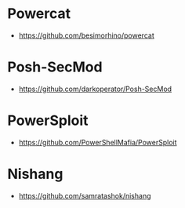 # Powercat
* https://github.com/besimorhino/powercat
# Posh-SecMod
* https://github.com/darkoperator/Posh-SecMod
# PowerSploit
* https://github.com/PowerShellMafia/PowerSploit
# Nishang
* https://github.com/samratashok/nishang

